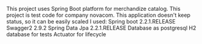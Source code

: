 This project uses Spring Boot platform for merchandize catalog.
This project is test code for company novacom.
This application doesn't keep status, so it can be easily scaled
I used:
    Spring boot 2.2.1.RELEASE
    Swagger2 2.9.2
    Spring Data Jpa 2.2.1.RELEASE
    Database as postgresql
    H2 database for tests
    Actuator for lifecycle
    

